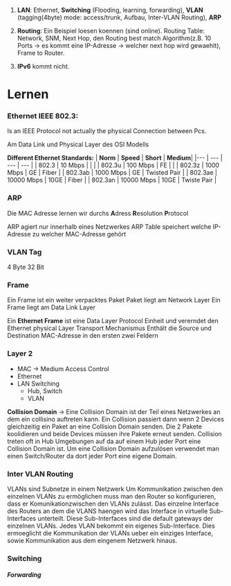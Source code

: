 1. **LAN**: Ethernet, **Switching** (Flooding, learning, forwarding), **VLAN** (tagging(4byte) mode: access/trunk, Aufbau, Inter-VLAN Routing), **ARP**

2. **Routing**: Ein Beispiel loesen koennen (sind online). Routing Table: Network, SNM, Next Hop, den Routing best match Algorithm(z.B. 10 Ports -> es kommt eine IP-Adresse -> welcher next hop wird gewaehlt), Frame to Router.

3. **IPv6** kommt nicht.


# Lernen

### Ethernet IEEE 802.3:
Is an IEEE Protocol not actually the physical Connection between Pcs.


Am Data Link und Physical Layer des OSI Modells


**Different Ethernet Standards:**
| **Norm** | **Speed** | **Short** | **Medium**|
|--- | --- | --- | --- |
| 802.3 | 10 Mbps | | |
| 802.3u | 100 Mbps | FE | |
| 802.3z | 1000 Mbps | GE | Fiber |
| 802.3ab | 1000 Mbps | GE | Twisted Pair |
| 802.3ae | 10000 Mbps | 10GE | Fiber | 
| 802.3an | 10000 Mbps | 10GE | Twiste Pair |


### ARP

Die MAC Adresse lernen wir durchs **A**dress **R**esolution **P**rotocol

ARP agiert nur innerhalb eines Netzwerkes
ARP Table speichert welche IP-Adresse zu welcher MAC-Adresse gehört

### VLAN Tag
4 Byte
32 Bit


### Frame
Ein Frame ist ein weiter verpacktes Paket
Paket liegt am Network Layer
Ein Frame liegt am Data Link Layer

Ein **Ethernet Frame** ist eine Data Layer Protocol Einheit und vererndet den Ethernet physical Layer Transport Mechanismus
Enthält die Source und Destination MAC-Adresse in den ersten zwei Feldern


### Layer 2
- MAC -> Medium Access Control
- Ethernet
- LAN Switching
	- Hub, Switch
	- VLAN

**Collision Domain** -> Eine Collision Domain ist der Teil eines Netzwerkes an dem ein collisino auftreten kann. Ein Collision passiert dann wenn 2 Devices gleichzeitig ein Paket an eine Collision Domain senden. Die 2 Pakete koolidieren und beide Devices müssen ihre Pakete erneut senden.
Collision treten oft in Hub Umgebungen auf da auf einem Hub jeder Port eine Collision Domain ist.
Um eine Collision Domain aufzulösen verwendet man einen Switch/Router da dort jeder Port eine eigene Domain.

### Inter VLAN Routing
VLANs sind Subnetze in einem Netzwerk
Um Kommunikation zwischen den einzelnen VLANs zu ermöglichen muss man den Router so konfigurieren, dass er Komunikationzwischen den VLANs zulässt.
Das einzelne Interface des Routers an dem die VLANS haengen wird das Interface in virtuelle Sub-Interfaces unterteilt.
Diese Sub-Interfaces sind die default gateways der einzelnen VLANs.
Jedes VLAN bekommt ein eigenes Sub-Interface.
Dies ermoeglicht die Kommunikation der VLANs ueber ein einziges Interface, sowie Kommunikation aus dem eingenem Netzwerk hinaus.


### Switching
##### Forwarding